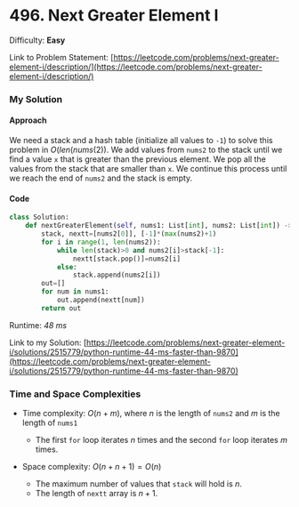 # 496. Next Greater Element I

Difficulty: **Easy**

Link to Problem Statement: [https://leetcode.com/problems/next-greater-element-i/description/](https://leetcode.com/problems/next-greater-element-i/description/)

### My Solution

#### Approach

We need a stack and a hash table (initialize all values to `-1`) to solve this problem in $O(len(nums(2))$. We add values from `nums2` to the stack until we find a value `x` that is greater than the previous element. We pop all the values from the stack that are smaller than `x`. We continue this process until we reach the end of `nums2` and the stack is empty.

#### Code

```python
class Solution:
    def nextGreaterElement(self, nums1: List[int], nums2: List[int]) -> List[int]:
        stack, nextt=[nums2[0]], [-1]*(max(nums2)+1)
        for i in range(1, len(nums2)):
            while len(stack)>0 and nums2[i]>stack[-1]:
                nextt[stack.pop()]=nums2[i]
            else:
                stack.append(nums2[i])
        out=[]
        for num in nums1:
            out.append(nextt[num])
        return out
```

Runtime: *48 ms*

Link to my Solution: [https://leetcode.com/problems/next-greater-element-i/solutions/2515779/python-runtime-44-ms-faster-than-9870](https://leetcode.com/problems/next-greater-element-i/solutions/2515779/python-runtime-44-ms-faster-than-9870)

### Time and Space Complexities

- Time complexity: $O(n + m)$, where $n$ is the length of `nums2` and $m$ is the length of `nums1`
  - The first `for` loop iterates $n$ times and the second `for` loop iterates $m$ times.

- Space complexity: $O(n + n + 1) = O(n)$
  - The maximum number of values that `stack` will hold is $n$.
  - The length of `nextt` array is $n + 1$.
